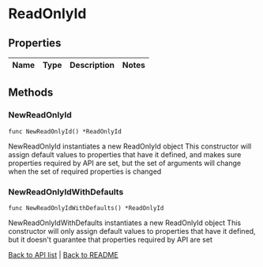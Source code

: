 # ReadOnlyId

## Properties

Name | Type | Description | Notes
------------ | ------------- | ------------- | -------------

## Methods

### NewReadOnlyId

`func NewReadOnlyId() *ReadOnlyId`

NewReadOnlyId instantiates a new ReadOnlyId object
This constructor will assign default values to properties that have it defined,
and makes sure properties required by API are set, but the set of arguments
will change when the set of required properties is changed

### NewReadOnlyIdWithDefaults

`func NewReadOnlyIdWithDefaults() *ReadOnlyId`

NewReadOnlyIdWithDefaults instantiates a new ReadOnlyId object
This constructor will only assign default values to properties that have it defined,
but it doesn't guarantee that properties required by API are set


[Back to API list](../README.md#documentation-for-api-endpoints) | [Back to README](../README.md)


